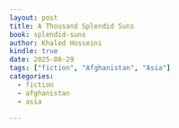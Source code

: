 ```yaml
---
layout: post
title: A Thousand Splendid Suns
book: splendid-suns
author: Khaled Hosseini
kindle: true
date: 2025-08-29
tags: ["fiction", "Afghanistan", "Asia"]
categories:
  - fiction
  - afghanistan
  - asia

---
```

